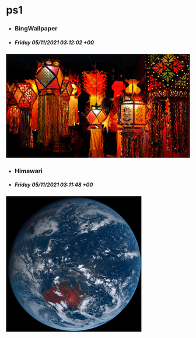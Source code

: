 # ps1

- ### BingWallpaper
- ##### Friday 05/11/2021 03:12:02 +00
<img src="BingWallpaper/latest.jpg" width="700" height="auto" title="👉  BingWallpaper  👈">


- ### Himawari 
- ##### Friday 05/11/2021 03:11:48 +00
<img src="Himawari/latest.jpg" width="auto" height="371" title="👉  Himawari  👈">






